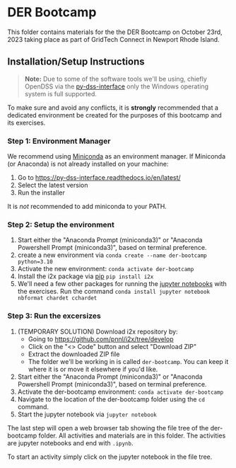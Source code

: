 # DER Bootcamp
This folder contains materials for the the DER Bootcamp on October 23rd, 2023 taking place as part of GridTech Connect in Newport Rhode Island.

## Installation/Setup Instructions
> **Note:** Due to some of the software tools we'll be using, chiefly OpenDSS via the [py-dss-interface](https://py-dss-interface.readthedocs.io/en/latest/) only the Windows operating system is full supported.

To make sure and avoid any conflicts, it is **strongly** recommended that a dedicated environment be created for the purposes of this bootcamp and its exercises.
### Step 1: Environment Manager
We recommend using [Miniconda](https://docs.conda.io/projects/miniconda/en/latest/) as an environment manager.
If Miniconda (or Anaconda) is not already installed on your machine:
1. Go to https://py-dss-interface.readthedocs.io/en/latest/ 
2. Select the latest version
3. Run the installer

It is _not_ recommended to add miniconda to your PATH.

### Step 2: Setup the environment
1. Start either the "Anaconda Prompt (miniconda3)" or "Anaconda Powershell Prompt (miniconda3)", based on terminal preference.
2. create a new environment via `conda create --name der-bootcamp python=3.10`
3. Activate the new environment: `conda activate der-bootcamp`
4. Install the i2x package via [pip](https://pypi.org/project/pip/) `pip install i2x`
5. We'll need a few other packages for running the [jupyter notebooks](https://jupyter.org/) with the exercises. Run the command `conda install jupyter notebook nbformat chardet cchardet`

### Step 3: Run the excersizes
1. (TEMPORARY SOLUTION) Download i2x repository by:
    * Going to https://github.com/pnnl/i2x/tree/develop
    * Click on the "<> Code" button and select "Download ZIP"
    * Extract the downloaded ZIP file
    * The folder we'll be working in is called `der-bootcamp`. You can keep it where it is or move it elsewhere if you'd like.
2. Start either the "Anaconda Prompt (miniconda3)" or "Anaconda Powershell Prompt (miniconda3)", based on terminal preference.
3. Activate the der-bootcamp environment: `conda activate der-bootcamp`
4. Navigate to the location of the der-bootcamp folder using the `cd` command.
5. Start the jupyter notebook via `jupyter notebook`

The last step will open a web browser tab showing the file tree of the der-bootcamp folder.
All activities and materials are in this folder.
The activities are jupyter notebooks and end with `.ipynb`.

To start an activity simply click on the jupyter notebook in the file tree.
